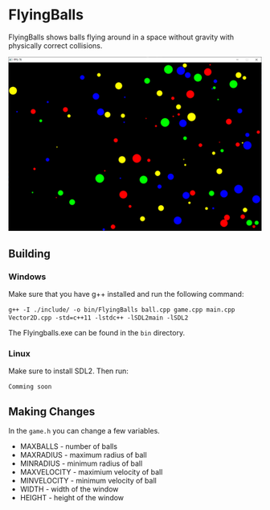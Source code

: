 # FlyingBalls

FlyingBalls shows balls flying around in a space without gravity with physically correct collisions.

![How it looks](https://github.com/0x6D70/FlyingBalls/raw/main/screenshot.png)

## Building

### Windows

Make sure that you have g++ installed and run the following command:
```
g++ -I ./include/ -o bin/FlyingBalls ball.cpp game.cpp main.cpp Vector2D.cpp -std=c++11 -lstdc++ -lSDL2main -lSDL2
```
The Flyingballs.exe can be found in the ``bin`` directory.

### Linux

Make sure to install SDL2. Then run:
```
Comming soon
```

## Making Changes

In the ``game.h`` you can change a few variables.
 * MAXBALLS - number of balls
 * MAXRADIUS - maximum radius of ball
 * MINRADIUS - minimum radius of ball
 * MAXVELOCITY - maximium velocity of ball
 * MINVELOCITY - minimum velocity of ball
 * WIDTH - width of the window
 * HEIGHT - height of the window
